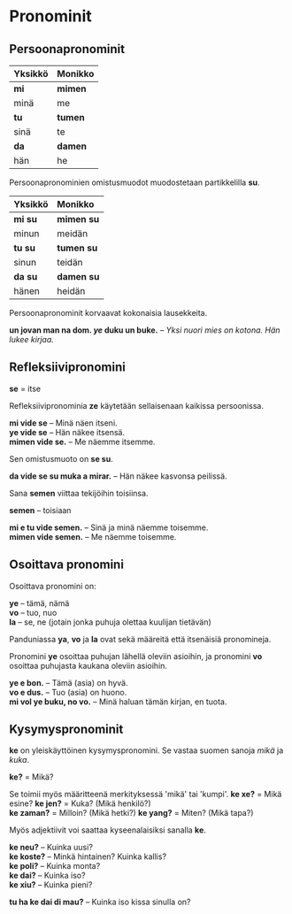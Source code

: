# Pronominit
## Persoonapronominit

| Yksikkö     | Monikko      |
|:------------|:-------------|
| **mi**      | **mimen**    |
| minä        | me           |
| **tu**      | **tumen**    |
| sinä        | te           |
| **da**      | **damen**    |
| hän         | he           |

Persoonapronominien omistusmuodot muodostetaan partikkelilla
**su**.

| Yksikkö     | Monikko      |
|:------------|:-------------|
| **mi su**   | **mimen su** |
| minun       | meidän       |
| **tu su**   | **tumen su** |
| sinun       | teidän       |
| **da su**   | **damen su** |
| hänen       | heidän       |

Persoonapronominit korvaavat kokonaisia lausekkeita.

**un jovan man na dom. _ye_ duku un buke.**
– _Yksi nuori mies on kotona. Hän lukee kirjaa._

## Refleksiivipronomini

**se**
= itse

Refleksiivipronominia **ze** käytetään sellaisenaan kaikissa persoonissa.

**mi vide se**
– Minä näen itseni.  
**ye vide se**
– Hän näkee itsensä.  
**mimen vide se.**
– Me näemme itsemme.

Sen omistusmuoto on **se su**.

**da vide se su muka a mirar.**
– Hän näkee kasvonsa peilissä.

Sana **semen** viittaa tekijöihin toisiinsa.

**semen**
– toisiaan

**mi e tu vide semen.**
– Sinä ja minä näemme toisemme.  
**mimen vide semen.**
– Me näemme toisemme.


## Osoittava pronomini

Osoittava pronomini on:

**ye**
– tämä, nämä  
**vo**
– tuo, nuo  
**la**
– se, ne (jotain jonka puhuja olettaa kuulijan tietävän)

Panduniassa **ya**, **vo** ja **la** ovat sekä määreitä että itsenäisiä pronomineja.

Pronomini
**ye**
osoittaa puhujan lähellä oleviin asioihin,
ja pronomini
**vo**
osoittaa puhujasta kaukana oleviin asioihin.

**ye e bon.**
– Tämä (asia) on hyvä.  
**vo e dus.**
– Tuo (asia) on huono.  
**mi vol ye buku, no vo.**
– Minä haluan tämän kirjan, en tuota.


## Kysymyspronominit

**ke** on yleiskäyttöinen kysymyspronomini. Se vastaa suomen sanoja _mikä_ ja _kuka_.

**ke?**
= Mikä?

Se toimii myös määritteenä merkityksessä 'mikä' tai 'kumpi'.
**ke xe?**
= Mikä esine?
**ke jen?**
= Kuka? (Mikä henkilö?)  
**ke zaman?**
= Milloin? (Mikä hetki?)
**ke yang?** 
= Miten? (Mikä tapa?)

Myös adjektiivit voi saattaa kyseenalaisiksi sanalla **ke**.

**ke neu?**
– Kuinka uusi?  
**ke koste?**
– Minkä hintainen? Kuinka kallis?  
**ke poli?**
– Kuinka monta?  
**ke dai?**
– Kuinka iso?  
**ke xiu?**
– Kuinka pieni?

**tu ha ke dai di mau?**
– Kuinka iso kissa sinulla on?


